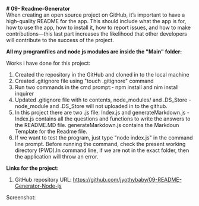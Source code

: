 <b># 09- Readme-Generator</b><br>
    When creating an open source project on GitHub, it’s important to have a high-quality README for the app. This should include what the app is for, how to use the app, how to install it, how to report issues, and how to make contributions—this last part increases the likelihood that other developers will contribute to the success of the project.

<b>All my programfiles and node js modules are inside the "Main" folder:</b><br>

Works i have done for this project:
1. Created the repository in the GitHub and cloned in to the local machine
2. Created .gitignore file using "touch .gitignore" command
3. Run two commands in the cmd prompt:- npm install and nim install inquirer
4. Updated .gitignore file with to contents, node_modules/ and .DS_Store - node_module and .DS_Store will not uploaded in to the github.
5. In this project there are two .js file: Index.js and generateMarkdown.js - Index.js contains all the questions and functions to write the answers to the README.MD file. generateMarkdown.js contains the Markdoun Template for the Readme file.
6. If we want to test the program, just type "node index.js" in the command line prompt. Before running the command, check the present working directory (PWD).In command line, if we are not in the exact folder, then the application will throw an error.

<b>Links for the project:</b><br>

1. GitHub repository URL: https://github.com/jyothybaby/09-README-Generator-Node-js

Screenshot:


